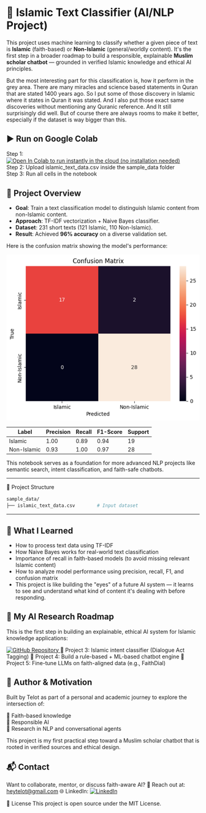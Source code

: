 # 🕌 Islamic Text Classifier (AI/NLP Project)

This project uses machine learning to classify whether a given piece of text is **Islamic** (faith-based) or **Non-Islamic** (general/worldly content). It's the first step in a broader roadmap to build a responsible, explainable **Muslim scholar chatbot** — grounded in verified Islamic knowledge and ethical AI principles.

But the most interesting part for this classification is, how it perform in the grey area. There are many miracles and science based statements in Quran that are stated 1400 years ago. So I put some of those discovery in Islamic where it states in Quran it was stated. And I also put those exact same discoveries without mentioning any Quranic reference. And It still surprisingly did well. But of course there are always rooms to make it better, especially if the dataset is way bigger than this.

## ▶️ Run on Google Colab

Step 1: <a href="https://colab.research.google.com/drive/1WSTnYBDUIw2wnAmedWeBwngHRGOz337z?usp=sharing"><img src="https://colab.research.google.com/assets/colab-badge.svg" alt="Open In Colab to run instantly in the cloud (no installation needed) " style="height:28px; vertical-align:middle; margin-right:5px"></a>  
Step 2: Upload islamic_text_data.csv inside the sample_data folder  
Step 3: Run all cells in the notebook  

## 📌 Project Overview

- **Goal**: Train a text classification model to distinguish Islamic content from non-Islamic content.
- **Approach**: TF-IDF vectorization + Naive Bayes classifier.
- **Dataset**: 231 short texts (121 Islamic, 110 Non-Islamic).
- **Result**: Achieved **96% accuracy** on a diverse validation set.

Here is the confusion matrix showing the model's performance:

![Confusion Matrix](confusion_matrix.png)

| Label         | Precision | Recall | F1-Score | Support  |
|---------------|-----------|--------|----------|----------|
| Islamic       | 1.00      | 0.89   | 0.94     | 19       |
| Non-Islamic   | 0.93      | 1.00   | 0.97     | 28       |

This notebook serves as a foundation for more advanced NLP projects like semantic search, intent classification, and faith-safe chatbots.

---

📁 Project Structure

```bash
sample_data/
├── islamic_text_data.csv        # Input dataset
```

---

## 🧠 What I Learned

- How to process text data using TF-IDF
- How Naive Bayes works for real-world text classification
- Importance of recall in faith-based models (to avoid missing relevant Islamic content)
- How to analyze model performance using precision, recall, F1, and confusion matrix
- This project is like building the "eyes" of a future AI system — it learns to see and understand what kind of content it's dealing with before responding.

## 🔬 My AI Research Roadmap

This is the first step in building an explainable, ethical AI system for Islamic knowledge applications:

<a href="https://github.com/Akane-Asahi/Qur-an-Hadith-semantic-search-QA-retrieval-">
  <img src="https://img.shields.io/badge/🔎 Project_2-Qur’an_&_Hadith_semantic_search_(QA_retrieval)-blue?style=for-the-badge&logo=github" alt="GitHub Repository">
</a>      
🧠 Project 3: Islamic intent classifier (Dialogue Act Tagging)  
🧩 Project 4: Build a rule-based + ML-based chatbot engine  
🤖 Project 5: Fine-tune LLMs on faith-aligned data (e.g., FaithDial)  

## 🤝 Author & Motivation
Built by Telot as part of a personal and academic journey to explore the intersection of:

📜 Faith-based knowledge  
🧠 Responsible AI  
🧪 Research in NLP and conversational agents  

This project is my first practical step toward a Muslim scholar chatbot that is rooted in verified sources and ethical design.

## 📬 Contact

Want to collaborate, mentor, or discuss faith-aware AI?
📧 Reach out at: heytelot@gmail.com
🌐 LinkedIn: 
<a href="https://www.linkedin.com/in/mosfaiulalam/">
  <img src="https://img.shields.io/badge/Connect%20on%20LinkedIn-Mosfaiul%20Alam-blue?style=for-the-badge&logo=linkedin" alt="LinkedIn" width="250"/>
</a>

🪪 License
This project is open source under the MIT License.
